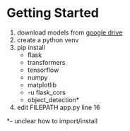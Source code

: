 # Getting Started
1. download models from [google drive](https://drive.google.com/drive/folders/1aRtYbSAI4S1dmo__Kkv_iIY2iCDo5CYs?usp=sharing)
2. create a python venv
3. pip install
   * flask
   * transformers
   * tensorflow
   * numpy
   * matplotlib
   * -u flask_cors
   * object_detection\*
4. edit FILEPATH app.py line 16

\*- unclear how to import/install
